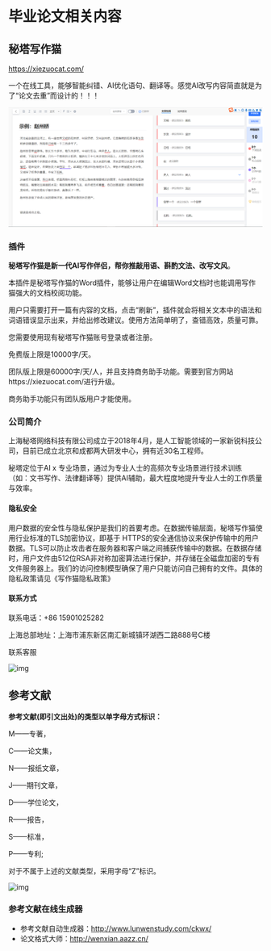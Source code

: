 # 毕业论文相关内容

## 秘塔写作猫

<https://xiezuocat.com/>

一个在线工具，能够智能纠错、AI优化语句、翻译等。感觉AI改写内容简直就是为了“论文去重”而设计的！！！

![1620049037257](assets/1620049037257.png)

### 插件

**秘塔写作猫是新一代AI写作伴侣，帮你推敲用语、斟酌文法、改写文风**。

本插件是秘塔写作猫的Word插件，能够让用户在编辑Word文档时也能调用写作猫强大的文档校阅功能。

用户只需要打开一篇有内容的文档，点击“刷新”，插件就会将相关文本中的语法和词语错误显示出来，并给出修改建议。使用方法简单明了，查错高效，质量可靠。

您需要使用现有秘塔写作猫账号登录或者注册。

免费版上限是10000字/天。

团队版上限是60000字/天/人，并且支持商务助手功能。需要到官方网站https://xiezuocat.com/进行升级。

商务助手功能只有团队版用户才能使用。

### 公司简介

上海秘塔网络科技有限公司成立于2018年4月，是人工智能领域的一家新锐科技公司，目前已成立北京和成都两大研发中心，拥有近30名工程师。

秘塔定位于AI x 专业场景，通过为专业人士的高频次专业场景进行技术训练（如：文书写作、法律翻译等）提供AI辅助，最大程度地提升专业人士的工作质量与效率。

#### 隐私安全

用户数据的安全性与隐私保护是我们的首要考虑。在数据传输层面，秘塔写作猫使用行业标准的TLS加密协议，即基于 HTTPS的安全通信协议来保护传输中的用户数据。TLS可以防止攻击者在服务器和客户端之间捕获传输中的数据。在数据存储时，用户文件由512位RSA非对称加密算法进行保护，并存储在全磁盘加密的专有文件服务器上。我们的访问控制模型确保了用户只能访问自己拥有的文件。具体的隐私政策请见《写作猫隐私政策》

#### 联系方式

联系电话：+86 15901025282

上海总部地址：上海市浦东新区南汇新城镇环湖西二路888号C楼

联系客服

![img](https://xiezuocat.com/static/img/wechat-service.jpg)

## 参考文献

**参考文献(即引文出处)的类型以单字母方式标识：**

M——专著，

C——论文集，

N——报纸文章，

J——期刊文章，

D——学位论文，

R——报告，

S——标准，

P——专利;

对于不属于上述的文献类型，采用字母“Z”标识。

![img](http://www.lunwenstudy.com/images/cankao_fanli.jpg)

### 参考文献在线生成器

- 参考文献自动生成器：<http://www.lunwenstudy.com/ckwx/>
- 论文格式大师：<http://wenxian.aazz.cn/>